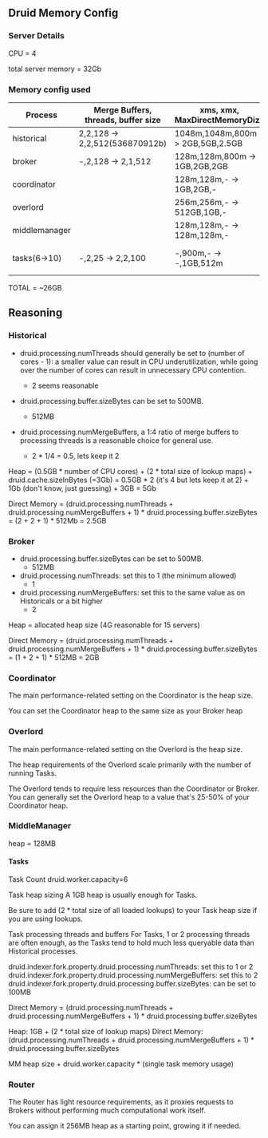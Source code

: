 ## Druid Memory Config

### Server Details

CPU = 4

total server memory = 32Gb


### Memory config used

Process       | Merge Buffers, threads, buffer size     |	xms, xmx, MaxDirectMemoryDize       | TOTAL
--------------|-----------------------------------------|-------------------------------------|--------------------------
historical		| 2,2,128 -> 2,2,512(536870912b)			    | 1048m,1048m,800m -> 2GB,5GB,2.5GB		| 7.5GB
broker 			  | -,2,128 -> 2,1,512						          | 128m,128m,800m   -> 1GB,2GB,2GB			| 4GB
coordinator 	|										                      | 128m,128m,-      -> 1GB,2GB,-			  | 2GB
overlord			|									                        | 256m,256m,- 	   -> 512GB,1GB,-			| 1GB
middlemanager	|										                      | 128m,128m,-			 -> 128m,128m,-			| 128m
tasks(6->10)	| -,2,25 -> 2,2,100						            | -,900m,- 		     -> -,1GB,512m			| 1.5GB/task = 1.5*8 = 12GB


TOTAL = ~26GB


## Reasoning

### Historical

- druid.processing.numThreads should generally be set to (number of cores - 1): a smaller value can result in CPU underutilization, while going over the number of cores can result in unnecessary CPU contention.
	- 2 seems reasonable

- druid.processing.buffer.sizeBytes can be set to 500MB.
	- 512MB

- druid.processing.numMergeBuffers, a 1:4 ratio of merge buffers to processing threads is a reasonable choice for general use.
	- 2 * 1/4 = 0.5, lets keep it 2


Heap = (0.5GB * number of CPU cores) + (2 * total size of lookup maps) + druid.cache.sizeInBytes (=3Gb)
	 = 0.5GB * 2 (it's 4 but lets keep it at 2) + 1Gb (don't know, just guessing) + 3GB
	 = 5Gb

Direct Memory = (druid.processing.numThreads + druid.processing.numMergeBuffers + 1) * druid.processing.buffer.sizeBytes
			  = (2 + 2 + 1) * 512Mb = 2.5GB


### Broker

- druid.processing.buffer.sizeBytes can be set to 500MB.
	- 512MB
- druid.processing.numThreads: set this to 1 (the minimum allowed)
	- 1
- druid.processing.numMergeBuffers: set this to the same value as on Historicals or a bit higher
	- 2


Heap = allocated heap size (4G reasonable for 15 servers)

Direct Memory = (druid.processing.numThreads + druid.processing.numMergeBuffers + 1) * druid.processing.buffer.sizeBytes
			  = (1 + 2 + 1) * 512MB = 2GB


### Coordinator

The main performance-related setting on the Coordinator is the heap size.

You can set the Coordinator heap to the same size as your Broker heap


### Overlord


The main performance-related setting on the Overlord is the heap size.

The heap requirements of the Overlord scale primarily with the number of running Tasks.

The Overlord tends to require less resources than the Coordinator or Broker. You can generally set the Overlord heap to a value that's 25-50% of your Coordinator heap.


### MiddleManager

heap = 128MB


#### Tasks

Task Count
druid.worker.capacity=6

Task heap sizing
A 1GB heap is usually enough for Tasks.

Be sure to add (2 * total size of all loaded lookups) to your Task heap size if you are using lookups.

Task processing threads and buffers
For Tasks, 1 or 2 processing threads are often enough, as the Tasks tend to hold much less queryable data than Historical processes.

druid.indexer.fork.property.druid.processing.numThreads: set this to 1 or 2
druid.indexer.fork.property.druid.processing.numMergeBuffers: set this to 2
druid.indexer.fork.property.druid.processing.buffer.sizeBytes: can be set to 100MB


Direct Memory = (druid.processing.numThreads + druid.processing.numMergeBuffers + 1) * druid.processing.buffer.sizeBytes

Heap: 1GB + (2 * total size of lookup maps)
Direct Memory: (druid.processing.numThreads + druid.processing.numMergeBuffers + 1) * druid.processing.buffer.sizeBytes


MM heap size + druid.worker.capacity * (single task memory usage)



### Router

The Router has light resource requirements, as it proxies requests to Brokers without performing much computational work itself.

You can assign it 256MB heap as a starting point, growing it if needed.

